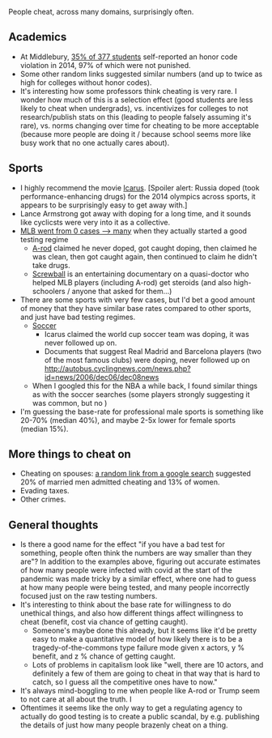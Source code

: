 People cheat, across many domains, surprisingly often.

## Academics
* At Middlebury, [35% of 377 students](https://middleburycampus.com/30191/news/honor-identity-and-administration-the-forgotten-history-of-middleburys-honor-code/) self-reported an honor code violation in 2014, 97% of which were not punished.
* Some other random links suggested similar numbers (and up to twice as high for colleges without honor codes).
* It's interesting how some professors think cheating is very rare. I wonder how much of this is a selection effect (good students are less likely to cheat when undergrads),  vs. incentivizes for colleges to not research/publish stats on this (leading to people falsely assuming it's rare), vs. norms changing over time for cheating to be more acceptable (because more people are doing it / because school seems more like busy work that no one actually cares about).


## Sports
* I highly recommend the movie [Icarus](https://www.netflix.com/title/80168079). [Spoiler alert: Russia doped (took performance-enhancing drugs) for the 2014 olympics across sports, it appears to be surprisingly easy to get away with.]
* Lance Armstrong got away with doping for a long time, and it sounds like cyclicsts were very into it as a collective.
* [MLB went from 0 cases --> many](https://en.wikipedia.org/wiki/List_of_Major_League_Baseball_players_suspended_for_performance-enhancing_drugs) when they actually started a good testing regime 
	* [A-rod](https://en.wikipedia.org/wiki/Alex_Rodriguez#Use_of_performance-enhancing_drugs) claimed he never doped, got caught doping, then claimed he was clean, then got caught again, then continued to claim he didn't take drugs.
	* [Screwball](https://www.netflix.com/title/81047680) is an entertaining documentary on a quasi-doctor who helped MLB players (including A-rod) get steroids (and also high-schoolers / anyone that asked for them...)
* There are some sports with very few cases, but I'd bet a good amount of money that they have similar base rates compared to other sports, and just have bad testing regimes.
	* [Soccer](https://en.wikipedia.org/wiki/Doping_in_association_football)
		* Icarus claimed the world cup soccer team was doping, it was never followed up on.
		* Documents that suggest Real Madrid and Barcelona players (two of the most famous clubs) were doping, never followed up on http://autobus.cyclingnews.com/news.php?id=news/2006/dec06/dec08news
	* When I googled this for the NBA a while back, I found similar things as with the soccer searches (some players strongly suggesting it was common, but no )
* I'm guessing the base-rate for professional male sports is something like 20-70% (median 40%), and maybe 2-5x lower for female sports (median 15%).


## More things to cheat on
* Cheating on spouses: [a random link from a google search](https://divorce.lovetoknow.com/Rates_of_Divorce_for_Adultery_and_Infidelity) suggested 20% of married men admitted cheating and 13% of women.
* Evading taxes.
* Other crimes.


## General thoughts
* Is there a good name for the effect "if you have a bad test for something, people often think the numbers are way smaller than they are"? In addition to the examples above, figuring out accurate estimates of how many people were infected with covid at the start of the pandemic was made tricky by a similar effect, where one had to guess at how many people were being tested, and many people incorrectly focused just on the raw testing numbers.
* It's interesting to think about the base rate for willingness to do unethical things, and also how different things affect willingness to cheat (benefit, cost via chance of getting caught).
	* Someone's maybe done this already, but it seems like it'd be pretty easy to make a quantitative model of how likely there is to be a tragedy-of-the-commons type failure mode given x actors, y % benefit, and z % chance of getting caught.
	* Lots of problems in capitalism look like "well, there are 10 actors, and definitely a few of them are going to cheat in that way that is hard to catch, so I guess all the competitive ones have to now."
* It's always mind-boggling to me when people like A-rod or Trump seem to not care at all about the truth. I
* Oftentimes it seems like the only way to get a regulating agency to actually do good testing is to create a public scandal, by e.g. publishing the details of just how many people brazenly cheat on a thing.
